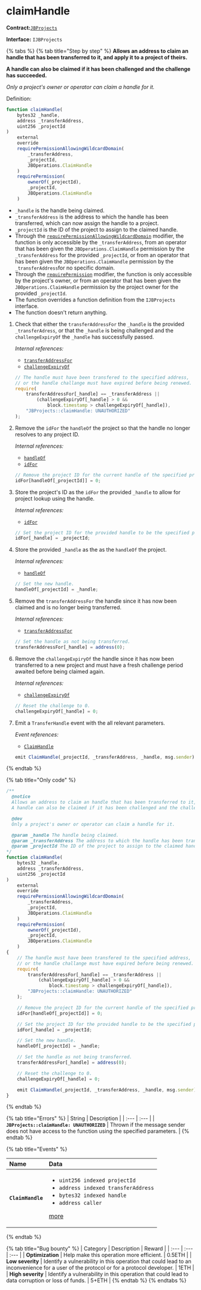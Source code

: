 # claimHandle

**Contract:**[`JBProjects`](../)

**Interface:** `IJBProjects`

{% tabs %}
{% tab title="Step by step" %}
**Allows an address to claim an handle that has been transferred to it, and apply it to a project of theirs.** 

**A handle can also be claimed if it has been challenged and the challenge has succeeded.**

_Only a project's owner or operator can claim a handle for it._  
  
Definition:

```javascript
function claimHandle(
    bytes32 _handle,
    address _transferAddress,
    uint256 _projectId
)
    external
    override
    requirePermissionAllowingWildcardDomain(
        _transferAddress,
        _projectId,
        JBOperations.ClaimHandle
    )
    requirePermission(
        ownerOf(_projectId),
        _projectId,
        JBOperations.ClaimHandle
    )
```

* `_handle` is the handle being claimed.
* `_transferAddress` is the address to which the handle has been transferred, which can now assign the handle to a project.
* `_projectId` is the ID of the project to assign to the claimed handle.
* Through the [`requirePermissionAllowingWildcardDomain`](../../jboperatable/modifiers/requirepermissionallowingwildcarddomain.md) modifier, the function is only accessible by the `_transferAddress`, from an operator that has been given the `JBOperations.ClaimHandle` permission by the `_transferAddress` for the provided `_projectId`, or from an operator that has been given the `JBOperations.ClaimHandle` permission by the `_transferAddress`for no specific domain.
* Through the [`requirePermission`](../../jboperatable/modifiers/requirepermission.md) modifier, the function is only accessible by the project's owner, or from an operator that has been given the `JBOperations.ClaimHandle` permission by the project owner for the provided `_projectId`.
* The function overrides a function definition from the `IJBProjects` interface.
* The function doesn't return anything.

1. Check that either the `transferAddressFor` the `_handle` is the provided `_transferAdress`, or that the `_handle` is being challenged and the `challengeExpiryOf` the `_handle` has successfully passed.  


   _Internal references:_

   * [`transferAddressFor`](../properties/transferaddressfor.md)
   * [`challengeExpiryOf`](../properties/challengeexpiryof.md)

   ```javascript
   // The handle must have been transfered to the specified address,
   // or the handle challange must have expired before being renewed.
   require(
       transferAddressFor[_handle] == _transferAddress ||
           (challengeExpiryOf[_handle] > 0 &&
               block.timestamp > challengeExpiryOf[_handle]),
       "JBProjects::claimHandle: UNAUTHORIZED"
   );
   ```

2. Remove the `idFor` the `handleOf` the project so that the handle no longer resolves to any project ID.  


   _Internal references:_

   * [`handleOf`](../properties/handleof.md)
   * [`idFor`](../properties/idfor.md)

   ```javascript
   // Remove the project ID for the current handle of the specified project.
   idFor[handleOf[_projectId]] = 0;
   ```

3. Store the project's ID as the `idFor` the provided `_handle` to allow for project lookup using the handle.  


   _Internal references:_

   * [`idFor`](../properties/idfor.md)

   ```javascript
   // Set the project ID for the provided handle to be the specified project.
   idFor[_handle] = _projectId;
   ```

4. Store the provided `_handle` as the as the `handleOf` the project.



   _Internal references:_

   * [`handleOf`](../properties/handleof.md)

   ```javascript
   // Set the new handle.
   handleOf[_projectId] = _handle;
   ```

5. Remove the `transferAddressFor` the handle since it has now been claimed and is no longer being transferred.  


   _Internal references:_

   * [`transferAddressFor`](../properties/transferaddressfor.md)

   ```javascript
   // Set the handle as not being transferred.
   transferAddressFor[_handle] = address(0);
   ```

6. Remove the `challengeExpiryOf` the handle since it has now been transferred to a new project and must have a fresh challenge period awaited before being claimed again.  


   _Internal references:_

   * [`challengeExpiryOf`](../properties/challengeexpiryof.md)

   ```javascript
   // Reset the challenge to 0.
   challengeExpiryOf[_handle] = 0;
   ```

7. Emit a `TransferHandle` event with the all relevant parameters.   


   _Event references:_

   * [`ClaimHandle`](../events/claimhandle.md) 

   ```javascript
   emit ClaimHandle(_projectId, _transferAddress, _handle, msg.sender);
   ```
{% endtab %}

{% tab title="Only code" %}
```javascript
/**
  @notice 
  Allows an address to claim an handle that has been transferred to it, and apply it to a project of theirs.
  A handle can also be claimed if it has been challenged and the challenge has succeeded.

  @dev 
  Only a project's owner or operator can claim a handle for it.

  @param _handle The handle being claimed.
  @param _transferAddress The address to which the handle has been transferred, which can now assign the handle to a project.
  @param _projectId The ID of the project to assign to the claimed handle.
*/
function claimHandle(
    bytes32 _handle,
    address _transferAddress,
    uint256 _projectId
)
    external
    override
    requirePermissionAllowingWildcardDomain(
        _transferAddress,
        _projectId,
        JBOperations.ClaimHandle
    )
    requirePermission(
        ownerOf(_projectId),
        _projectId,
        JBOperations.ClaimHandle
    )
{
    // The handle must have been transfered to the specified address,
    // or the handle challange must have expired before being renewed.
    require(
        transferAddressFor[_handle] == _transferAddress ||
            (challengeExpiryOf[_handle] > 0 &&
                block.timestamp > challengeExpiryOf[_handle]),
        "JBProjects::claimHandle: UNAUTHORIZED"
    );

    // Remove the project ID for the current handle of the specified project.
    idFor[handleOf[_projectId]] = 0;

    // Set the project ID for the provided handle to be the specified project.
    idFor[_handle] = _projectId;

    // Set the new handle.
    handleOf[_projectId] = _handle;

    // Set the handle as not being transferred.
    transferAddressFor[_handle] = address(0);

    // Reset the challenge to 0.
    challengeExpiryOf[_handle] = 0;

    emit ClaimHandle(_projectId, _transferAddress, _handle, msg.sender);
}
```
{% endtab %}

{% tab title="Errors" %}
| String | Description |
| :--- | :--- |
| **`JBProjects::claimHandle: UNAUTHORIZED`** | Thrown if the message sender does not have access to the function using the specified parameters. |
{% endtab %}

{% tab title="Events" %}
<table>
  <thead>
    <tr>
      <th style="text-align:left">Name</th>
      <th style="text-align:left">Data</th>
    </tr>
  </thead>
  <tbody>
    <tr>
      <td style="text-align:left"><b><code>ClaimHandle</code></b>
      </td>
      <td style="text-align:left">
        <ul>
          <li><code>uint256 indexed projectId</code>
          </li>
          <li><code>address indexed transferAddress</code> 
          </li>
          <li><code>bytes32 indexed handle</code> 
          </li>
          <li><code>address caller</code>
          </li>
        </ul>
        <p><a href="../events/claimhandle.md">more</a>
        </p>
      </td>
    </tr>
  </tbody>
</table>
{% endtab %}

{% tab title="Bug bounty" %}
| Category | Description | Reward |
| :--- | :--- | :--- |
| **Optimization** | Help make this operation more efficient. | 0.5ETH |
| **Low severity** | Identify a vulnerability in this operation that could lead to an inconvenience for a user of the protocol or for a protocol developer. | 1ETH |
| **High severity** | Identify a vulnerability in this operation that could lead to data corruption or loss of funds. | 5+ETH |
{% endtab %}
{% endtabs %}



